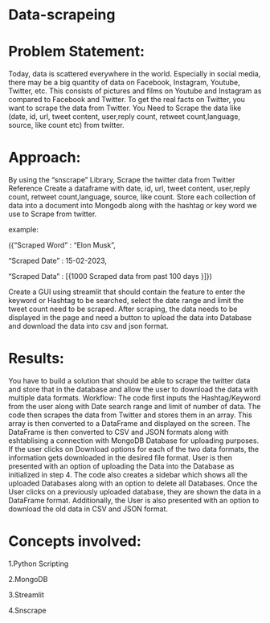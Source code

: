 # Data-scrapeing
# Problem Statement:
Today, data is scattered everywhere in the world. Especially in social media, there may be a big quantity of data on Facebook, Instagram, Youtube, Twitter, etc. This consists of pictures and films on Youtube and Instagram as compared to Facebook and Twitter. To get the real facts on Twitter, you want to scrape the data from Twitter. You Need to Scrape the data like (date, id, url, tweet content, user,reply count, retweet count,language, source, like count etc) from twitter.

# Approach:
By using the “snscrape” Library, Scrape the twitter data from Twitter Reference Create a dataframe with date, id, url, tweet content, user,reply count, retweet count,language, source, like count. Store each collection of data into a document into Mongodb along with the hashtag or key word we use to Scrape from twitter.

example:

({“Scraped Word”           : “Elon Musk”,

 “Scraped Date”            : 15-02-2023,
 
 “Scraped Data”            : [{1000  Scraped data from past 100 days }]})
 
Create a GUI using streamlit that should contain the feature to enter the keyword or Hashtag to be searched, select the date range and limit the tweet count need to be scraped. After scraping, the data needs to be displayed in the page and need a button to upload the data into Database and download the data into csv and json format.

# Results:

You have to build a solution that should be able to scrape the twitter data and store that in the database and allow the user to download the data with multiple data formats.
Workflow:
The code first inputs the Hashtag/Keyword from the user along with Date search range and limit of number of data.
The code then scrapes the data from Twitter and stores them in an array.
This array is then converted to a DataFrame and displayed on the screen.
The DataFrame is then converted to CSV and JSON formats along with eshtablising a connection with MongoDB Database for uploading purposes.
If the user clicks on Download options for each of the two data formats, the information gets downloaded in the desired file format.
User is then presented with an option of uploading the Data into the Database as initialized in step 4.
The code also creates a sidebar which shows all the uploaded Databases along with an option to delete all Databases.
Once the User clicks on a previously uploaded database, they are shown the data in a DataFrame format.
Additionally, the User is also presented with an option to download the old data in CSV and JSON format.

# Concepts involved:

 1.Python Scripting
 
 2.MongoDB
 
 3.Streamlit
 
 4.Snscrape
